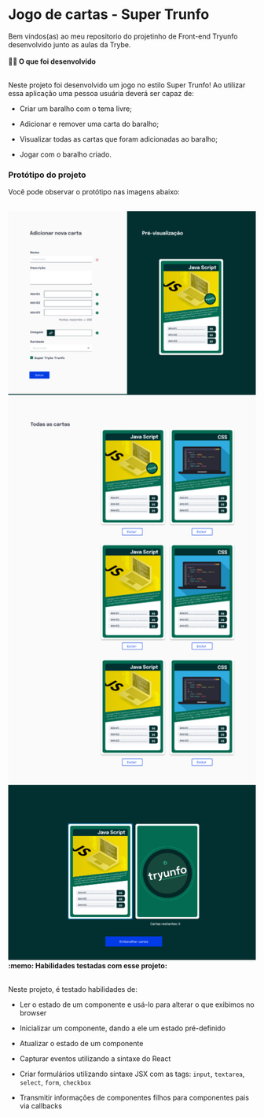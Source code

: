 # Jogo de cartas - Super Trunfo
<section>
Bem vindos(as) ao meu repositorio do projetinho de Front-end Tryunfo desenvolvido junto as aulas da Trybe.
</section>
<br/>
<section>
  <summary><strong>👨‍💻 O que foi desenvolvido</strong></summary><br />

  Neste projeto foi desenvolvido um jogo no estilo Super Trunfo! Ao utilizar essa aplicação uma pessoa usuária deverá ser capaz de:

  * Criar um baralho com o tema livre;

  * Adicionar e remover uma carta do baralho;

  * Visualizar todas as cartas que foram adicionadas ao baralho;

  * Jogar com o baralho criado.

  ### Protótipo do projeto

  Você pode observar o protótipo nas imagens abaixo:

</section>
<br/>
<img src="images/requisito-9.png" width=600px>
<br/>
<img src="images/requisito-15.png" width=600px>
<br/>
<section>
  <summary><strong>:memo: Habilidades testadas com esse projeto:</strong></summary><br />

  Neste projeto, é testado habilidades de:

  * Ler o estado de um componente e usá-lo para alterar o que exibimos no browser

  * Inicializar um componente, dando a ele um estado pré-definido

  * Atualizar o estado de um componente

  * Capturar eventos utilizando a sintaxe do React

  * Criar formulários utilizando sintaxe JSX com as tags: `input`, `textarea`, `select`, `form`, `checkbox`

  * Transmitir informações de componentes filhos para componentes pais via callbacks
</section>
